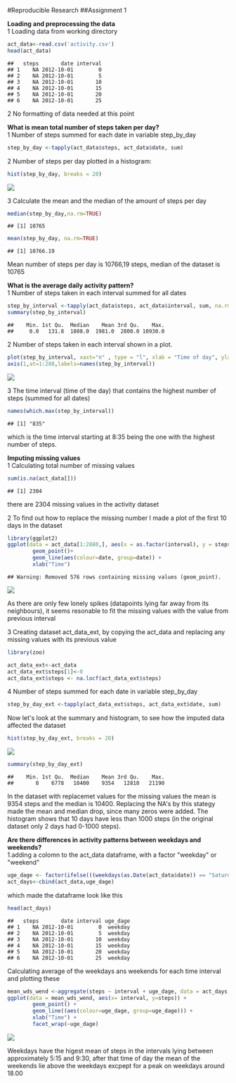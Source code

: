 #Reproducible Research
##Assignment 1

**Loading and preprocessing the data**  
1 Loading data from working directory  


```r
act_data<-read.csv('activity.csv')
head(act_data)
```

```
##   steps       date interval
## 1    NA 2012-10-01        0
## 2    NA 2012-10-01        5
## 3    NA 2012-10-01       10
## 4    NA 2012-10-01       15
## 5    NA 2012-10-01       20
## 6    NA 2012-10-01       25
```

2 No formatting of data needed at this point

**What is mean total number of steps taken per day?**    
1 Number of steps summed for each date in variable step_by_day  

```r
step_by_day <-tapply(act_data$steps, act_data$date, sum)
```

2 Number of steps per day plotted in a histogram:  

```r
hist(step_by_day, breaks = 20)
```

![](PA1_template_files/figure-html/unnamed-chunk-3-1.png) 
      
3 Calculate the mean and the median of the amount of steps per day         

```r
median(step_by_day,na.rm=TRUE)
```

```
## [1] 10765
```

```r
mean(step_by_day, na.rm=TRUE)
```

```
## [1] 10766.19
```
Mean number of steps per day is 10766,19 steps, median of the dataset is 10765

**What is the average daily activity pattern?**  
1 Number of steps taken in each interval summed for all dates  


```r
step_by_interval <-tapply(act_data$steps, act_data$interval, sum, na.rm = TRUE)
summary(step_by_interval)
```

```
##    Min. 1st Qu.  Median    Mean 3rd Qu.    Max. 
##     0.0   131.8  1808.0  1981.0  2800.0 10930.0
```
2 Number of steps taken in each interval shown in a plot. 

```r
plot(step_by_interval, xaxt="n" , type = "l", xlab = "Time of day", ylab = "Steps")
axis(1,at=1:288,labels=names(step_by_interval))
```

![](PA1_template_files/figure-html/unnamed-chunk-6-1.png) 

3 The time interval (time of the day) that contains the highest number of steps (summed for all dates)

```r
names(which.max(step_by_interval))
```

```
## [1] "835"
```
which is the time interval starting at 8:35 being the one with the highest number of steps.

**Imputing missing values**  
1 Calculating total number of missing values

```r
sum(is.na(act_data[]))
```

```
## [1] 2304
```
there are 2304 missing values in the activity dataset  

2 To find out how to replace the missing number I made a plot of the first 10 days in the dataset  

```r
library(ggplot2)
ggplot(data = act_data[1:2880,], aes(x = as.factor(interval), y = steps)) + 
        geom_point()+ 
        geom_line(aes(colour=date, group=date)) + 
        xlab("Time")
```

```
## Warning: Removed 576 rows containing missing values (geom_point).
```

![](PA1_template_files/figure-html/unnamed-chunk-9-1.png) 

As there are only few lonely spikes (datapoints lying far away from its neighbours), it seems resonable to fit the missing values with the value from previous interval 

3 Creating dataset act_data_ext, by copying the act_data and replacing any missing values with its previous value


```r
library(zoo)
```


```r
act_data_ext<-act_data
act_data_ext$steps[1]<-0 
act_data_ext$steps <- na.locf(act_data_ext$steps)
```

4 Number of steps summed for each date in variable step_by_day  

```r
step_by_day_ext <-tapply(act_data_ext$steps, act_data_ext$date, sum)
```

Now let's look at the summary and histogram, to see how the imputed data affected the dataset


```r
hist(step_by_day_ext, breaks = 20)
```

![](PA1_template_files/figure-html/unnamed-chunk-13-1.png) 

```r
summary(step_by_day_ext)
```

```
##    Min. 1st Qu.  Median    Mean 3rd Qu.    Max. 
##       0    6778   10400    9354   12810   21190
```
      

In the dataset with replacemet values for the missing values the mean is 9354 steps and the median is 10400. Replacing the NA's by this stategy made the mean and median drop, since many zeros were added. The histogram shows that 10 days have less than 1000 steps (in the original dataset only 2 days had 0-1000 steps).  

**Are there differences in activity patterns between weekdays and weekends?**  
1.adding a colomn to the act_data dataframe, with a factor "weekday" or "weekend"


```r
uge_dage <- factor(ifelse(((weekdays(as.Date(act_data$date)) == "Saturday")|(weekdays(as.Date(act_data$date)) == "Sunday")),"weekend", "weekday"))
act_days<-cbind(act_data,uge_dage)
```

which made the dataframe look like this 


```r
head(act_days)
```

```
##   steps       date interval uge_dage
## 1    NA 2012-10-01        0  weekday
## 2    NA 2012-10-01        5  weekday
## 3    NA 2012-10-01       10  weekday
## 4    NA 2012-10-01       15  weekday
## 5    NA 2012-10-01       20  weekday
## 6    NA 2012-10-01       25  weekday
```

Calculating average of the weekdays ans weekends for each time interval and plotting these


```r
mean_wds_wend <-aggregate(steps ~ interval + uge_dage, data = act_days, FUN= "mean" )
ggplot(data = mean_wds_wend, aes(x= interval, y=steps)) + 
        geom_point() +
        geom_line((aes(colour=uge_dage, group=uge_dage))) +
        xlab("Time") +
        facet_wrap(~uge_dage)
```

![](PA1_template_files/figure-html/unnamed-chunk-16-1.png) 

Weekdays have the higest mean of steps in the intervals lying between approximately 5:15 and 9:30, after that time of day the mean of the weekends lie above the weekdays excpept for a peak on weekdays around 18.00

